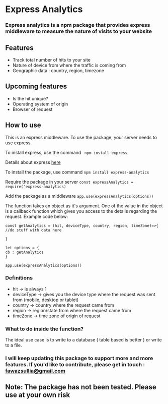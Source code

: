 # Express Analytics

### Express analytics is a npm package that provides express middleware to measure the nature of visits to your website

## Features

- Track total number of hits to your site
- Nature of device from where the traffic is coming from
- Geographic data : country, region, timezone

## Upcoming features

- Is the hit unique?
- Operating system of origin
- Browser of request

## How to use

This is an express middleware. To use the package, your server needs to use express.

To install express, use the command
` npm install express`

Details about express [here](https://www.npmjs.com/package/express)

To install the package, use command 
`npm install express-analytics`

Require the package in your server
`const expressAnalytics = require('express-analytics)`

Add the package as a middleware
`app.use(expressAnalytics(options))`

The function takes an object as it's argument. One of the value in the object is a callback function which gives you access to the details regarding the request.
Example code below:

```
const getAnalytics = (hit, deviceType, country, region, timeZone)=>{
//do stuff with data here

}

let options = {
cb : getAnalytics
}

app.use(expressAnalytics(options))

```

### Definitions
- hit -> is always 1
- deviceType -> gives you the device type where the request was sent from (mobile, desktop or tablet)
- country ->  country where the request came from
- region ->  region/state from where the request came from
- timeZone -> time zone of origin of request

### What to do inside the function?
The ideal use case is to write to a database ( table based is better ) or write to a file. 

### I will keep updating this package to support more and more features. If you'd like to contribute, please get in touch : fawazsullia@gmail.com


## Note: The package has not been tested. Please use at your own risk
